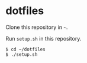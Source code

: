 # dotfiles

Clone this repository in `~`.

Run `setup.sh` in this repository.

```
$ cd ~/dotfiles
$ ./setup.sh
```

